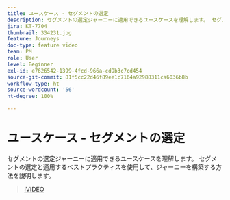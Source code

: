 ```yaml
---
title: ユースケース - セグメントの選定
description: セグメントの選定ジャーニーに適用できるユースケースを理解します。 セグメントの選定と適用するベストプラクティスを使用して、ジャーニーを構築する方法を説明します。
jira: KT-7704
thumbnail: 334231.jpg
feature: Journeys
doc-type: feature video
team: PM
role: User
level: Beginner
exl-id: e7626542-1399-4fcd-966a-cd9b3c7cd454
source-git-commit: 81f5cc22d46f89ee1c7164a92988311ca6036b8b
workflow-type: ht
source-wordcount: '56'
ht-degree: 100%

---
```


# ユースケース - セグメントの選定

セグメントの選定ジャーニーに適用できるユースケースを理解します。
セグメントの選定と適用するベストプラクティスを使用して、ジャーニーを構築する方法を説明します。

>[!VIDEO](https://video.tv.adobe.com/v/334231?quality=12&learn=on)
